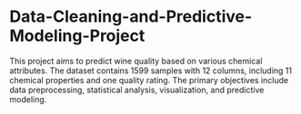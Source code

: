 # Data-Cleaning-and-Predictive-Modeling-Project
This project aims to predict wine quality based on various chemical attributes. The dataset contains 1599 samples with 12 columns, including 11 chemical properties and one quality rating. The primary objectives include data preprocessing, statistical analysis, visualization, and predictive modeling.

